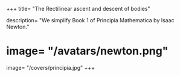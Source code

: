 +++
title= "The Rectilinear ascent and descent of bodies"

description= "We simplify Book 1 of  Principia Mathematica by Isaac Newton."
# image= "/avatars/newton.png"
image= "/covers/principia.jpg"
+++
